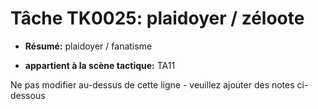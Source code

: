 # Tâche TK0025: plaidoyer / zéloote

* **Résumé:** plaidoyer / fanatisme

* **appartient à la scène tactique:** TA11

Ne pas modifier au-dessus de cette ligne - veuillez ajouter des notes ci-dessous